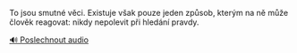 
To jsou smutné věci. Existuje však pouze jeden způsob, kterým na ně může člověk reagovat: nikdy nepolevit při hledání pravdy.

[🔊 Poslechnout audio](/data/7-paragraphs/audio/chapter_169/para_003-To-jsou-smutn-vci-Existuje-vak-pouze-jeden-zp.mp3)
